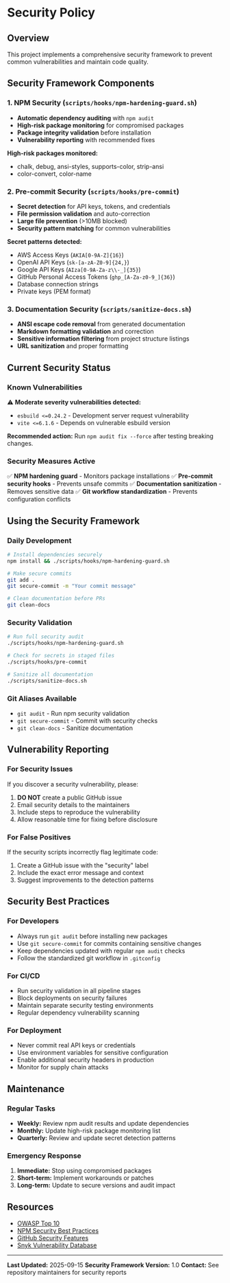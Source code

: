 # Security Policy

## Overview

This project implements a comprehensive security framework to prevent common vulnerabilities and maintain code quality.

## Security Framework Components

### 1. NPM Security (`scripts/hooks/npm-hardening-guard.sh`)
- **Automatic dependency auditing** with `npm audit`
- **High-risk package monitoring** for compromised packages
- **Package integrity validation** before installation
- **Vulnerability reporting** with recommended fixes

**High-risk packages monitored:**
- chalk, debug, ansi-styles, supports-color, strip-ansi
- color-convert, color-name

### 2. Pre-commit Security (`scripts/hooks/pre-commit`)
- **Secret detection** for API keys, tokens, and credentials
- **File permission validation** and auto-correction
- **Large file prevention** (>10MB blocked)
- **Security pattern matching** for common vulnerabilities

**Secret patterns detected:**
- AWS Access Keys (`AKIA[0-9A-Z]{16}`)
- OpenAI API Keys (`sk-[a-zA-Z0-9]{24,}`)
- Google API Keys (`AIza[0-9A-Za-z\\-_]{35}`)
- GitHub Personal Access Tokens (`ghp_[A-Za-z0-9_]{36}`)
- Database connection strings
- Private keys (PEM format)

### 3. Documentation Security (`scripts/sanitize-docs.sh`)
- **ANSI escape code removal** from generated documentation
- **Markdown formatting validation** and correction
- **Sensitive information filtering** from project structure listings
- **URL sanitization** and proper formatting

## Current Security Status

### Known Vulnerabilities
⚠️ **Moderate severity vulnerabilities detected:**
- `esbuild <=0.24.2` - Development server request vulnerability
- `vite <=6.1.6` - Depends on vulnerable esbuild version

**Recommended action:** Run `npm audit fix --force` after testing breaking changes.

### Security Measures Active
✅ **NPM hardening guard** - Monitors package installations
✅ **Pre-commit security hooks** - Prevents unsafe commits
✅ **Documentation sanitization** - Removes sensitive data
✅ **Git workflow standardization** - Prevents configuration conflicts

## Using the Security Framework

### Daily Development
```bash
# Install dependencies securely
npm install && ./scripts/hooks/npm-hardening-guard.sh

# Make secure commits
git add .
git secure-commit -m "Your commit message"

# Clean documentation before PRs
git clean-docs
```

### Security Validation
```bash
# Run full security audit
./scripts/hooks/npm-hardening-guard.sh

# Check for secrets in staged files
./scripts/hooks/pre-commit

# Sanitize all documentation
./scripts/sanitize-docs.sh
```

### Git Aliases Available
- `git audit` - Run npm security validation
- `git secure-commit` - Commit with security checks
- `git clean-docs` - Sanitize documentation

## Vulnerability Reporting

### For Security Issues
If you discover a security vulnerability, please:

1. **DO NOT** create a public GitHub issue
2. Email security details to the maintainers
3. Include steps to reproduce the vulnerability
4. Allow reasonable time for fixing before disclosure

### For False Positives
If the security scripts incorrectly flag legitimate code:

1. Create a GitHub issue with the "security" label
2. Include the exact error message and context
3. Suggest improvements to the detection patterns

## Security Best Practices

### For Developers
- Always run `git audit` before installing new packages
- Use `git secure-commit` for commits containing sensitive changes
- Keep dependencies updated with regular `npm audit` checks
- Follow the standardized git workflow in `.gitconfig`

### For CI/CD
- Run security validation in all pipeline stages
- Block deployments on security failures
- Maintain separate security testing environments
- Regular dependency vulnerability scanning

### For Deployment
- Never commit real API keys or credentials
- Use environment variables for sensitive configuration
- Enable additional security headers in production
- Monitor for supply chain attacks

## Maintenance

### Regular Tasks
- **Weekly:** Review npm audit results and update dependencies
- **Monthly:** Update high-risk package monitoring list
- **Quarterly:** Review and update secret detection patterns

### Emergency Response
1. **Immediate:** Stop using compromised packages
2. **Short-term:** Implement workarounds or patches
3. **Long-term:** Update to secure versions and audit impact

## Resources

- [OWASP Top 10](https://owasp.org/www-project-top-ten/)
- [NPM Security Best Practices](https://docs.npmjs.com/security-best-practices)
- [GitHub Security Features](https://github.com/features/security)
- [Snyk Vulnerability Database](https://snyk.io/vuln/)

---

**Last Updated:** 2025-09-15
**Security Framework Version:** 1.0
**Contact:** See repository maintainers for security reports